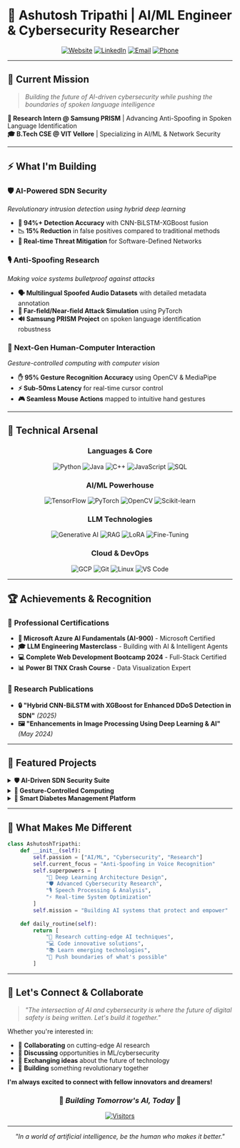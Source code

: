 # 🚀 Ashutosh Tripathi | AI/ML Engineer & Cybersecurity Researcher

<div align="center">

[![Website](https://img.shields.io/badge/Website-theashutoshtripathi.com-blue?style=for-the-badge&logo=google-chrome&logoColor=white)](https://theashutoshtripathi.com)
[![LinkedIn](https://img.shields.io/badge/LinkedIn-Connect-0077B5?style=for-the-badge&logo=linkedin&logoColor=white)](https://linkedin.com/in/ashutosh-tripathi)
[![Email](https://img.shields.io/badge/Email-ashutoshtripathi03022004@gmail.com-D14836?style=for-the-badge&logo=gmail&logoColor=white)](mailto:ashutoshtripathi03022004@gmail.com)
[![Phone](https://img.shields.io/badge/Phone-+91--9827098056-green?style=for-the-badge&logo=whatsapp&logoColor=white)](tel:+919827098056)

</div>

---

## 🎯 **Current Mission**
> *Building the future of AI-driven cybersecurity while pushing the boundaries of spoken language intelligence*

**🔬 Research Intern @ Samsung PRISM** | Advancing Anti-Spoofing in Spoken Language Identification  
**🎓 B.Tech CSE @ VIT Vellore** | Specializing in AI/ML & Network Security

---

## ⚡ **What I'm Building**

### 🛡️ **AI-Powered SDN Security** 
*Revolutionary intrusion detection using hybrid deep learning*
- **🎯 94%+ Detection Accuracy** with CNN-BiLSTM-XGBoost fusion
- **📉 15% Reduction** in false positives compared to traditional methods
- **🚨 Real-time Threat Mitigation** for Software-Defined Networks

### 🎙️ **Anti-Spoofing Research** 
*Making voice systems bulletproof against attacks*
- **🗣️ Multilingual Spoofed Audio Datasets** with detailed metadata annotation
- **📡 Far-field/Near-field Attack Simulation** using PyTorch
- **🔊 Samsung PRISM Project** on spoken language identification robustness

### 🤖 **Next-Gen Human-Computer Interaction**
*Gesture-controlled computing with computer vision*
- **✋ 95% Gesture Recognition Accuracy** using OpenCV & MediaPipe
- **⚡ Sub-50ms Latency** for real-time cursor control
- **🎮 Seamless Mouse Actions** mapped to intuitive hand gestures

---

## 🧠 **Technical Arsenal**

<div align="center">

### **Languages & Core**
![Python](https://img.shields.io/badge/Python-Expert-3776AB?style=flat-square&logo=python&logoColor=white)
![Java](https://img.shields.io/badge/Java-Advanced-ED8B00?style=flat-square&logo=java&logoColor=white)
![C++](https://img.shields.io/badge/C++-Advanced-00599C?style=flat-square&logo=c%2B%2B&logoColor=white)
![JavaScript](https://img.shields.io/badge/JavaScript-Advanced-F7DF1E?style=flat-square&logo=javascript&logoColor=black)
![SQL](https://img.shields.io/badge/SQL-Advanced-4479A1?style=flat-square&logo=mysql&logoColor=white)

### **AI/ML Powerhouse**
![TensorFlow](https://img.shields.io/badge/TensorFlow-Expert-FF6F00?style=flat-square&logo=tensorflow&logoColor=white)
![PyTorch](https://img.shields.io/badge/PyTorch-Expert-EE4C2C?style=flat-square&logo=pytorch&logoColor=white)
![OpenCV](https://img.shields.io/badge/OpenCV-Advanced-5C3EE8?style=flat-square&logo=opencv&logoColor=white)
![Scikit-learn](https://img.shields.io/badge/Scikit--learn-Advanced-F7931E?style=flat-square&logo=scikit-learn&logoColor=white)

### **LLM Technologies**
![Generative AI](https://img.shields.io/badge/Generative_AI-Expert-FF6B6B?style=flat-square&logo=openai&logoColor=white)
![RAG](https://img.shields.io/badge/RAG-Advanced-4ECDC4?style=flat-square&logo=elasticsearch&logoColor=white)
![LoRA](https://img.shields.io/badge/LoRA-Advanced-45B7D1?style=flat-square&logo=huggingface&logoColor=white)
![Fine-Tuning](https://img.shields.io/badge/Fine--Tuning-Expert-96CEB4?style=flat-square&logo=tensorflow&logoColor=white)

### **Cloud & DevOps**
![GCP](https://img.shields.io/badge/Google_Cloud-Advanced-4285F4?style=flat-square&logo=google-cloud&logoColor=white)
![Git](https://img.shields.io/badge/Git-Expert-F05032?style=flat-square&logo=git&logoColor=white)
![Linux](https://img.shields.io/badge/Linux-Advanced-FCC624?style=flat-square&logo=linux&logoColor=black)
![VS Code](https://img.shields.io/badge/VS_Code-Expert-007ACC?style=flat-square&logo=visual-studio-code&logoColor=white)

</div>

---

## 🏆 **Achievements & Recognition**

### 📜 **Professional Certifications**
- **🥇 Microsoft Azure AI Fundamentals (AI-900)** - Microsoft Certified
- **🎓 LLM Engineering Masterclass** - Building with AI & Intelligent Agents
- **💻 Complete Web Development Bootcamp 2024** - Full-Stack Certified
- **📊 Power BI TNX Crash Course** - Data Visualization Expert

### 📰 **Research Publications**
- **🔒 "Hybrid CNN-BiLSTM with XGBoost for Enhanced DDoS Detection in SDN"** *(2025)*
- **🖼️ "Enhancements in Image Processing Using Deep Learning & AI"** *(May 2024)*

---

## 🎯 **Featured Projects**

<details>
<summary><b>🛡️ AI-Driven SDN Security Suite</b></summary>

**The Future of Network Protection**
- 🧠 **Hybrid Deep Learning Architecture**: CNN + BiLSTM + XGBoost
- 📊 **94%+ Detection Accuracy** on benchmark datasets
- ⚡ **Real-time Threat Response** with automated mitigation
- 🎯 **15% Reduction** in false-positive rates

*Technologies: Python, TensorFlow, SDN, Network Security*

</details>

<details>
<summary><b>🤖 Gesture-Controlled Computing</b></summary>

**Redefining Human-Computer Interaction**
- ✋ **Computer Vision Excellence**: 95% gesture recognition accuracy
- ⚡ **Ultra-Low Latency**: Sub-50ms response time
- 🎮 **Intuitive Control**: Natural hand movements to precise cursor actions
- 📱 **Cross-Platform Ready**: Works on any system with a camera

*Technologies: Python, OpenCV, MediaPipe, Pynput*

</details>

<details>
<summary><b>🏥 Smart Diabetes Management Platform</b></summary>

**AI-Powered Healthcare Innovation**
- 🎯 **92% Prediction Accuracy** using advanced ML algorithms
- 📊 **Interactive Dashboards** for real-time health monitoring
- 💡 **Personalized Insights** based on individual health patterns
- 📱 **User-Friendly Interface** for seamless health tracking

*Technologies: Python, Machine Learning, Data Visualization*

</details>

---

## 🌟 **What Makes Me Different**

```python
class AshutoshTripathi:
    def __init__(self):
        self.passion = ["AI/ML", "Cybersecurity", "Research"]
        self.current_focus = "Anti-Spoofing in Voice Recognition"
        self.superpowers = [
            "🧠 Deep Learning Architecture Design",
            "🛡️ Advanced Cybersecurity Research", 
            "🎙️ Speech Processing & Analysis",
            "⚡ Real-time System Optimization"
        ]
        self.mission = "Building AI systems that protect and empower"
    
    def daily_routine(self):
        return [
            "🔬 Research cutting-edge AI techniques",
            "💻 Code innovative solutions", 
            "📚 Learn emerging technologies",
            "🚀 Push boundaries of what's possible"
        ]
```


---

## 🚀 **Let's Connect & Collaborate**

> *"The intersection of AI and cybersecurity is where the future of digital safety is being written. Let's build it together."*

Whether you're interested in:
- 🤝 **Collaborating** on cutting-edge AI research
- 💼 **Discussing** opportunities in ML/cybersecurity
- 🧠 **Exchanging ideas** about the future of technology
- 🎯 **Building** something revolutionary together

**I'm always excited to connect with fellow innovators and dreamers!**

<div align="center">

### 🌟 *Building Tomorrow's AI, Today* 🌟

[![Visitors](https://visitor-badge.laobi.icu/badge?page_id=theashutoshtripathi.theashutoshtripathi)](https://github.com/theashutoshtripathi)

</div>

---

<div align="center">
<i>"In a world of artificial intelligence, be the human who makes it better."</i>
</div>
